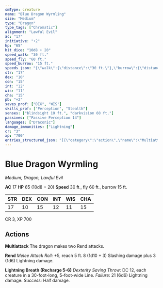 ```yaml
---
smType: creature
name: "Blue Dragon Wyrmling"
size: "Medium"
type: "Dragon"
type_tags: ["Chromatic"]
alignment: "Lawful Evil"
ac: "17"
initiative: "+2"
hp: "65"
hit_dice: "10d8 + 20"
speed_walk: "30 ft."
speed_fly: "60 ft."
speed_burrow: "15 ft."
speeds_json: "{\"walk\":{\"distance\":\"30 ft.\"},\"burrow\":{\"distance\":\"15 ft.\"},\"fly\":{\"distance\":\"60 ft.\"}}"
str: "17"
dex: "10"
con: "15"
int: "12"
wis: "11"
cha: "15"
pb: "+2"
saves_prof: ["DEX", "WIS"]
skills_prof: ["Perception", "Stealth"]
senses: ["blindsight 10 ft.", "darkvision 60 ft."]
passives: ["Passive Perception 14"]
languages: ["Draconic"]
damage_immunities: ["Lightning"]
cr: "3"
xp: "700"
entries_structured_json: "[{\"category\":\"action\",\"name\":\"Multiattack\",\"text\":\"The dragon makes two Rend attacks.\"},{\"category\":\"action\",\"name\":\"Rend\",\"text\":\"*Melee Attack Roll:* +5, reach 5 ft. 8 (1d10 + 3) Slashing damage plus 3 (1d6) Lightning damage.\",\"kind\":\"Melee Attack Roll\",\"to_hit\":\"+5\",\"range\":\"5 ft\",\"damage\":\"8 (1d10 + 3) Slashing\"},{\"category\":\"action\",\"name\":\"Lightning Breath\",\"recharge\":\"Recharge 5-6\",\"text\":\"*Dexterity Saving Throw*: DC 12, each creature in a 30-foot-long, 5-foot-wide Line. *Failure:*  21 (6d6) Lightning damage. *Success:*  Half damage.\",\"target\":\"each creature in a 30-foot-long, 5-foot-wide Line\",\"damage\":\"21 (6d6) Lightning\",\"save_ability\":\"DEX\",\"save_dc\":12,\"save_effect\":\"Half damage\"}]"
---
```


# Blue Dragon Wyrmling
*Medium, Dragon, Lawful Evil*

**AC** 17
**HP** 65 (10d8 + 20)
**Speed** 30 ft., fly 60 ft., burrow 15 ft.

| STR | DEX | CON | INT | WIS | CHA |
| --- | --- | --- | --- | --- | --- |
| 17 | 10 | 15 | 12 | 11 | 15 |

CR 3, XP 700

## Actions

**Multiattack**
The dragon makes two Rend attacks.

**Rend**
*Melee Attack Roll:* +5, reach 5 ft. 8 (1d10 + 3) Slashing damage plus 3 (1d6) Lightning damage.

**Lightning Breath (Recharge 5-6)**
*Dexterity Saving Throw*: DC 12, each creature in a 30-foot-long, 5-foot-wide Line. *Failure:*  21 (6d6) Lightning damage. *Success:*  Half damage.
